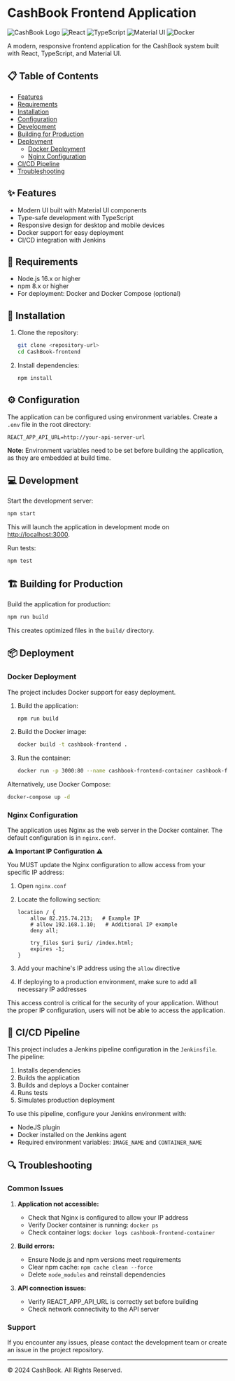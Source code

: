 # CashBook Frontend Application

![CashBook Logo](https://img.shields.io/badge/CashBook-Frontend-blue?style=for-the-badge)
![React](https://img.shields.io/badge/React-19.1.0-61DAFB?style=flat-square&logo=react)
![TypeScript](https://img.shields.io/badge/TypeScript-4.9.5-3178C6?style=flat-square&logo=typescript)
![Material UI](https://img.shields.io/badge/MUI-5.17.1-007FFF?style=flat-square&logo=mui)
![Docker](https://img.shields.io/badge/Docker-Enabled-2496ED?style=flat-square&logo=docker)

A modern, responsive frontend application for the CashBook system built with React, TypeScript, and Material UI.

## 📋 Table of Contents

- [Features](#-features)
- [Requirements](#-requirements)
- [Installation](#-installation)
- [Configuration](#-configuration)
- [Development](#-development)
- [Building for Production](#-building-for-production)
- [Deployment](#-deployment)
  - [Docker Deployment](#docker-deployment)
  - [Nginx Configuration](#nginx-configuration)
- [CI/CD Pipeline](#-cicd-pipeline)
- [Troubleshooting](#-troubleshooting)

## ✨ Features

- Modern UI built with Material UI components
- Type-safe development with TypeScript
- Responsive design for desktop and mobile devices
- Docker support for easy deployment
- CI/CD integration with Jenkins

## 🔧 Requirements

- Node.js 16.x or higher
- npm 8.x or higher
- For deployment: Docker and Docker Compose (optional)

## 🚀 Installation

1. Clone the repository:

   ```bash
   git clone <repository-url>
   cd CashBook-frontend
   ```

2. Install dependencies:
   ```bash
   npm install
   ```

## ⚙️ Configuration

The application can be configured using environment variables. Create a `.env` file in the root directory:

```
REACT_APP_API_URL=http://your-api-server-url
```

**Note:** Environment variables need to be set before building the application, as they are embedded at build time.

## 💻 Development

Start the development server:

```bash
npm start
```

This will launch the application in development mode on [http://localhost:3000](http://localhost:3000).

Run tests:

```bash
npm test
```

## 🏗️ Building for Production

Build the application for production:

```bash
npm run build
```

This creates optimized files in the `build/` directory.

## 📦 Deployment

### Docker Deployment

The project includes Docker support for easy deployment.

1. Build the application:

   ```bash
   npm run build
   ```

2. Build the Docker image:

   ```bash
   docker build -t cashbook-frontend .
   ```

3. Run the container:
   ```bash
   docker run -p 3000:80 --name cashbook-frontend-container cashbook-frontend
   ```

Alternatively, use Docker Compose:

```bash
docker-compose up -d
```

### Nginx Configuration

The application uses Nginx as the web server in the Docker container. The default configuration is in `nginx.conf`.

⚠️ **Important IP Configuration** ⚠️

You MUST update the Nginx configuration to allow access from your specific IP address:

1. Open `nginx.conf`
2. Locate the following section:

   ```
   location / {
       allow 82.215.74.213;   # Example IP
       # allow 192.168.1.10;   # Additional IP example
       deny all;

       try_files $uri $uri/ /index.html;
       expires -1;
   }
   ```

3. Add your machine's IP address using the `allow` directive
4. If deploying to a production environment, make sure to add all necessary IP addresses

This access control is critical for the security of your application. Without the proper IP configuration, users will not be able to access the application.

## 🔄 CI/CD Pipeline

This project includes a Jenkins pipeline configuration in the `Jenkinsfile`. The pipeline:

1. Installs dependencies
2. Builds the application
3. Builds and deploys a Docker container
4. Runs tests
5. Simulates production deployment

To use this pipeline, configure your Jenkins environment with:

- NodeJS plugin
- Docker installed on the Jenkins agent
- Required environment variables: `IMAGE_NAME` and `CONTAINER_NAME`

## 🔍 Troubleshooting

### Common Issues

1. **Application not accessible:**

   - Check that Nginx is configured to allow your IP address
   - Verify Docker container is running: `docker ps`
   - Check container logs: `docker logs cashbook-frontend-container`

2. **Build errors:**

   - Ensure Node.js and npm versions meet requirements
   - Clear npm cache: `npm cache clean --force`
   - Delete `node_modules` and reinstall dependencies

3. **API connection issues:**
   - Verify REACT_APP_API_URL is correctly set before building
   - Check network connectivity to the API server

### Support

If you encounter any issues, please contact the development team or create an issue in the project repository.

---

© 2024 CashBook. All Rights Reserved.
